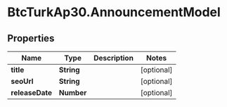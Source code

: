 # BtcTurkAp30.AnnouncementModel

## Properties
Name | Type | Description | Notes
------------ | ------------- | ------------- | -------------
**title** | **String** |  | [optional] 
**seoUrl** | **String** |  | [optional] 
**releaseDate** | **Number** |  | [optional] 
